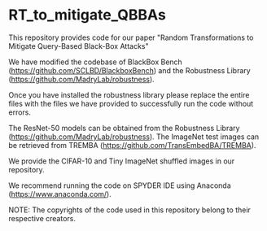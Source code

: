 # RT_to_mitigate_QBBAs
This repository provides code for our paper "Random Transformations to Mitigate Query-Based Black-Box Attacks"

We have modified the codebase of BlackBox Bench (https://github.com/SCLBD/BlackboxBench) and the Robustness Library (https://github.com/MadryLab/robustness).

Once you have installed the robustness library please replace the entire files with the files we have provided to successfully run the code without errors. 

The ResNet-50 models can be obtained from the Robustness Library (https://github.com/MadryLab/robustness). The ImageNet test images can be retrieved from TREMBA (https://github.com/TransEmbedBA/TREMBA).

We provide the CIFAR-10 and Tiny ImageNet shuffled images in our repository. 

We recommend running the code on SPYDER IDE using Anaconda (https://www.anaconda.com/). 

NOTE: The copyrights of the code used in this repository belong to their respective creators.
